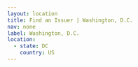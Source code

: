 ```yaml
---
layout: location
title: Find an Issuer | Washington, D.C.
nav: none
label: Washington, D.C.
location:
  - state: DC
    country: US
---
```

